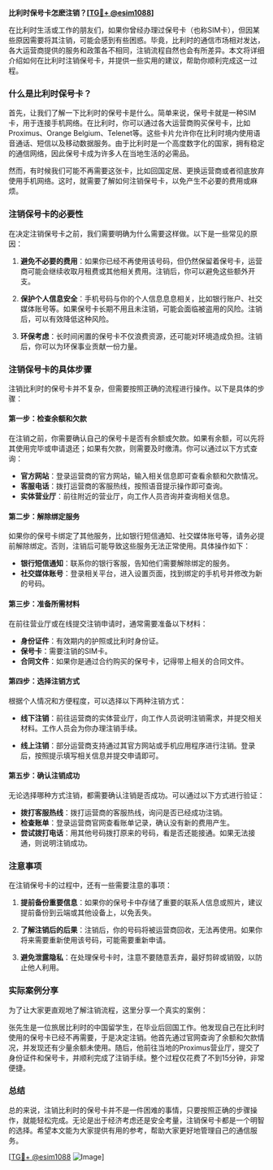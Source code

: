 **比利时保号卡怎麽注销？[[TG💪+ @esim1088](https://t.me/s/esim1088)]**

在比利时生活或工作的朋友们，如果你曾经办理过保号卡（也称SIM卡），但因某些原因需要将其注销，可能会感到有些困惑。毕竟，比利时的通信市场相对发达，各大运营商提供的服务和政策各不相同，注销流程自然也会有所差异。本文将详细介绍如何在比利时注销保号卡，并提供一些实用的建议，帮助你顺利完成这一过程。

### 什么是比利时保号卡？

首先，让我们了解一下比利时的保号卡是什么。简单来说，保号卡就是一种SIM卡，用于连接手机网络。在比利时，你可以通过各大运营商购买保号卡，比如Proximus、Orange Belgium、Telenet等。这些卡片允许你在比利时境内使用语音通话、短信以及移动数据服务。由于比利时是一个高度数字化的国家，拥有稳定的通信网络，因此保号卡成为许多人在当地生活的必需品。

然而，有时候我们可能不再需要这张卡，比如回国定居、更换运营商或者彻底放弃使用手机网络。这时，就需要了解如何注销保号卡，以免产生不必要的费用或麻烦。

### 注销保号卡的必要性

在决定注销保号卡之前，我们需要明确为什么需要这样做。以下是一些常见的原因：

1. **避免不必要的费用**：如果你已经不再使用该号码，但仍然保留着保号卡，运营商可能会继续收取月租费或其他相关费用。注销后，你可以避免这些额外开支。
   
2. **保护个人信息安全**：手机号码与你的个人信息息息相关，比如银行账户、社交媒体账号等。如果保号卡长期不用且未注销，可能会面临被盗用的风险。注销后，可以有效降低这种风险。

3. **环保考虑**：长时间闲置的保号卡不仅浪费资源，还可能对环境造成负担。注销后，你可以为环保事业贡献一份力量。

### 注销保号卡的具体步骤

注销比利时的保号卡并不复杂，但需要按照正确的流程进行操作。以下是具体的步骤：

#### 第一步：检查余额和欠款

在注销之前，你需要确认自己的保号卡是否有余额或欠款。如果有余额，可以先将其使用完毕或申请退还；如果有欠款，则需要及时缴清。你可以通过以下方式查询：

- **官方网站**：登录运营商的官方网站，输入相关信息即可查看余额和欠款情况。
- **客服电话**：拨打运营商的客服热线，按照语音提示操作即可查询。
- **实体营业厅**：前往附近的营业厅，向工作人员咨询并查询相关信息。

#### 第二步：解除绑定服务

如果你的保号卡绑定了其他服务，比如银行短信通知、社交媒体账号等，请务必提前解除绑定。否则，注销后可能导致这些服务无法正常使用。具体操作如下：

- **银行短信通知**：联系你的银行客服，告知他们需要解除绑定的服务。
- **社交媒体账号**：登录相关平台，进入设置页面，找到绑定的手机号并修改为新的号码。

#### 第三步：准备所需材料

在前往营业厅或在线提交注销申请时，通常需要准备以下材料：

- **身份证件**：有效期内的护照或比利时身份证。
- **保号卡**：需要注销的SIM卡。
- **合同文件**：如果你是通过合约购买的保号卡，记得带上相关的合同文件。

#### 第四步：选择注销方式

根据个人情况和方便程度，可以选择以下两种注销方式：

- **线下注销**：前往运营商的实体营业厅，向工作人员说明注销需求，并提交相关材料。工作人员会为你办理注销手续。
  
- **线上注销**：部分运营商支持通过其官方网站或手机应用程序进行注销。登录后，按照提示填写相关信息并提交申请即可。

#### 第五步：确认注销成功

无论选择哪种方式注销，都需要确认注销是否成功。可以通过以下方式进行验证：

- **拨打客服热线**：拨打运营商的客服热线，询问是否已经成功注销。
- **检查账单**：登录运营商官网查看账单记录，确认没有新的费用产生。
- **尝试拨打电话**：用其他号码拨打原来的号码，看是否还能接通。如果无法接通，则说明注销成功。

### 注意事项

在注销保号卡的过程中，还有一些需要注意的事项：

1. **提前备份重要信息**：如果你的保号卡中存储了重要的联系人信息或照片，建议提前备份到云端或其他设备上，以免丢失。
   
2. **了解注销后的后果**：注销后，你的号码将被运营商回收，无法再使用。如果你将来需要重新使用该号码，可能需要重新申请。

3. **避免泄露隐私**：在处理保号卡时，注意不要随意丢弃，最好剪碎或销毁，以防止他人利用。

### 实际案例分享

为了让大家更直观地了解注销流程，这里分享一个真实的案例：

张先生是一位旅居比利时的中国留学生，在毕业后回国工作。他发现自己在比利时使用的保号卡已经不再需要，于是决定注销。他首先通过官网查询了余额和欠款情况，并发现还有少量余额未使用。随后，他前往当地的Proximus营业厅，提交了身份证件和保号卡，并顺利完成了注销手续。整个过程仅花费了不到15分钟，非常便捷。

### 总结

总的来说，注销比利时的保号卡并不是一件困难的事情，只要按照正确的步骤操作，就能轻松完成。无论是出于经济考虑还是安全考量，注销保号卡都是一个明智的选择。希望本文能为大家提供有用的参考，帮助大家更好地管理自己的通信服务。

[[TG💪+ @esim1088](https://t.me/s/esim1088) ![Image](https://i.postimg.cc/4NQfJmqS/Snipaste-2025-05-13-00-14-12.png)]